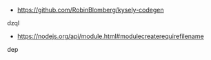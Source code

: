 - https://github.com/RobinBlomberg/kysely-codegen

dzql

- https://nodejs.org/api/module.html#modulecreaterequirefilename

dep
